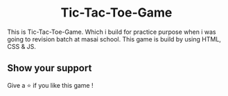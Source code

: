 <h1 align="center">Tic-Tac-Toe-Game</h1>

This is Tic-Tac-Toe-Game. Which i build for practice purpose when i was going to revision batch at masai school. This game is build by using HTML, CSS & JS.

## Show your support

Give a ⭐️ if you like this game !
